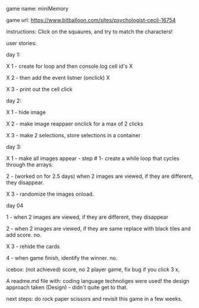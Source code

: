 game name: miniMemory

game url:
https://www.bitballoon.com/sites/psychologist-cecil-16754

instructions: Click on the squaures, and try to match the characters!


user stories:

day 1:

X 1 - create for loop and then console.log cell id's X

X 2 - then add the event listner (onclick) X

X 3 - print out the cell click


day 2:

X 1 - hide image

X 2 - make image reappaer onclick for a max of 2 clicks

X 3 - make 2 selections, store selections in a container


day 3:

X 1 -  make all images appear
      - step # 1- create a while loop that cycles through the arrays:

  2 -  (worked on for 2.5 days) when 2 images are viewed, if they are different, they disappear.

X 3 - randomize the images onload.


day 04

1 - when 2 images are viewed, if they are different, they disappear

2 - when 2 images are viewed, if they are same replace with black tiles and add score. no.

X 3 - rehide the cards

4 - when game finish, identify the winner. no.


icebox: (not achieved) score, no 2 player game, fix bug if you click 3 x,


A readme.md file with:
coding language technoliges were used!
the design approach taken (Design) - didn't quite get to that.

next steps:
do rock paper scissors and revisit this game in a few weeks.





